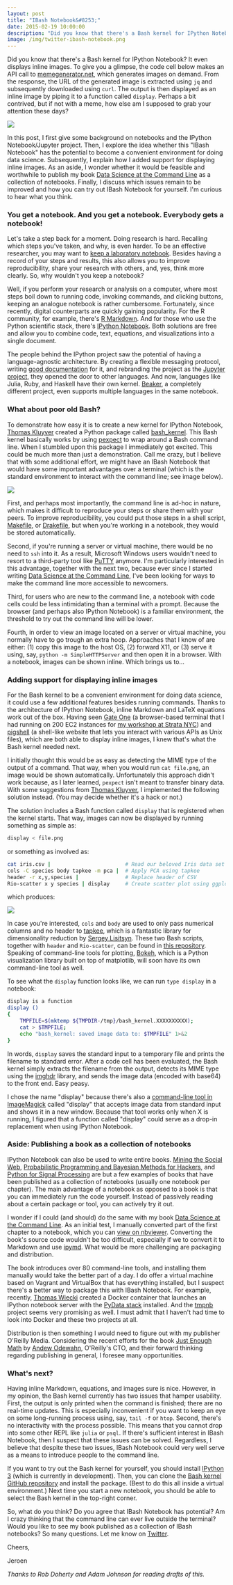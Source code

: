 ```yaml
---
layout: post
title: "IBash Notebook&#8253;"
date: 2015-02-19 10:00:00
description: "Did you know that there's a Bash kernel for IPython Notebook? It even displays inline images. Could it ever be a convenient environment for doing data science? Would it be worthwhile to publish my book Data Science at the Command Line as a collection of notebooks?"
image: /img/twitter-ibash-notebook.png
---
```


Did you know that there's a Bash kernel for IPython Notebook?
It even displays inline images.
To give you a glimpse, the code cell below makes an API call to [memegenerator.net](http://memegenerator.net), which generates images on demand. From the response, the URL of the generated image is extracted  using `jq` and subsequently downloaded using `curl`. The output is then displayed as an inline image by piping it to a function called `display`. Perhaps a bit contrived, but if not with a meme, how else am I supposed to grab your attention these days?

![](/img/ibash-notebook.png)

In this post, I first give some background on notebooks and the IPython Notebook/Jupyter project. Then, I explore the idea whether this "IBash Notebook" has the potential to become a convenient environment for doing data science. Subsequently, I explain how I added support for displaying inline images. As an aside, I wonder whether it would be feasible and worthwhile to publish my book [Data Science at the Command Line][book] as a collection of notebooks. Finally, I discuss which issues remain to be improved and how you can try out IBash Notebook for yourself. I'm curious to hear what you think.

### You get a notebook. And you get a notebook. Everybody gets a notebook!

Let's take a step back for a moment. Doing research is hard. Recalling which steps you've taken, and why, is even harder. To be an effective researcher, you may want to [keep a laboratory notebook](http://colinpurrington.com/tips/academic/labnotebooks). Besides having a record of your steps and results, this also allows you to improve reproducibility, share your research with others, and, yes, think more clearly. So, why wouldn't you keep a notebook?

Well, if you perform your research or analysis on a computer, where most steps boil down to running code, invoking commands, and clicking buttons, keeping an analogue notebook is rather cumbersome. Fortunately, since recently, digital counterparts are quickly gaining popularity. For the R community, for example, there's [R Markdown](http://rmarkdown.rstudio.com). And for those who use the Python scientific stack, there's [IPython Notebook](http://ipython.org/notebook.html). Both solutions are free and allow you to combine code, text, equations, and visualizations into a single document.

The people behind the IPython project saw the potential of having a language-agnostic architecture. By creating a flexible messaging protocol, writing [good documentation][kerneldoc] for it, and rebranding the project as the [Jupyter project][jupyter], they opened the door to other languages. And now, languages like Julia, Ruby, and Haskell have their own kernel. [Beaker](http://beakernotebook.com/), a completely different project, even supports multiple languages in the same notebook.

### What about poor old Bash?

To demonstrate how easy it is to create a new kernel for IPython Notebook, [Thomas Kluyver][takluyver] created a Python package called [bash_kernel][repo]. This Bash kernel basically works by using [pexpect](https://pexpect.readthedocs.org/en/latest/) to wrap around a Bash command line. When I stumbled upon this package I immediately got excited. This could be much more than just a demonstration. Call me crazy, but I believe that with some additional effort, we might have an IBash Notebook that would have some important advantages over a terminal (which is the standard environment to interact with the command line; see image below).

![](/img/terminal.png)

First, and perhaps most importantly, the command line is ad-hoc in nature, which makes it difficult to reproduce your steps or share them with your peers. To improve reproducibility, you could put those steps in a shell script, [Makefile](http://www.gnu.org/software/make/), or [Drakefile](https://github.com/Factual/drake), but when you're working in a notebook, they would be stored automatically.

Second, if you're running a server or virtual machine, there would be no need to `ssh` into it. As a result, Microsoft Windows users wouldn't need to resort to a third-party tool like [PuTTY](http://www.chiark.greenend.org.uk/~sgtatham/putty/) anymore. I'm particularly interested in this advantage, together with the next two, because ever since I started writing [Data Science at the Command Line][book], I've been looking for ways to make the command line more accessible to newcomers.

Third, for users who are new to the command line, a notebook with code cells could be less intimidating than a terminal with a prompt. Because the browser (and perhaps also IPython Notebook) is a familiar environment, the threshold to try out the command line will be lower.

Fourth, in order to view an image located on a server or virtual machine, you normally have to go trough an extra hoop. Approaches that I know of are either: (1) copy this image to the host OS, (2) forward X11, or (3) serve it using, say, <code>python -m SimpleHTTPServer</code> and then open it in a browser. With a notebook, images can be shown inline. Which brings us to...


### Adding support for displaying inline images

For the Bash kernel to be a convenient environment for doing data science, it could use a few additional features besides running commands. Thanks to the architecture of IPython Notebook, inline Markdown and LaTeX equations work out of the box. Having seen [Gate One](http://liftoffsoftware.com/Products/GateOne) (a browser-based terminal that I had running on 200 EC2 instances for [my workshop at Strata NYC](http://strataconf.com/stratany2014/public/schedule/detail/36204)) and [pigshell](https://pigshell.com) (a shell-like website that lets you interact with various APIs as Unix files), which are both able to display inline images, I knew that's what the Bash kernel needed next.

I initially thought this would be as easy as detecting the MIME type of the output of a command. That way, when you would run `cat file.png`, an image would be shown automatically. Unfortunately this approach didn't work because, as I later learned, `pexpect` isn't meant to transfer binary data. With some suggestions from [Thomas Kluyver][takluyver], I implemented the following solution instead. (You may decide whether it's a hack or not.) 

The solution includes a Bash function called `display` that is registered when the kernel starts. That way, images can now be displayed by running something as simple as:

```bash
display < file.png
```

or something as involved as:

```bash
cat iris.csv |                        # Read our beloved Iris data set
cols -C species body tapkee -m pca |  # Apply PCA using tapkee
header -r x,y,species |               # Replace header of CSV
Rio-scatter x y species | display     # Create scatter plot using ggplot2
```

which produces:

![](/img/iris-pca.png)

In case you're interested, `cols` and `body` are used to only pass numerical columns and no header to [tapkee][tapkee], which is a fantastic library for dimensionality reduction by [Sergey Lisitsyn][sergey]. These two Bash scripts, together with `header` and `Rio-scatter`, can be found in [this repository](https://github.com/jeroenjanssens/data-science-at-the-command-line/tree/master/tools). Speaking of command-line tools for plotting, [Bokeh](http://bokeh.pydata.org/), which is a Python visualization library built on top of matplotlib, will soon have its own command-line tool as well.

To see what the `display` function looks like, we can run `type display` in a notebook:

```bash
display is a function
display ()
{
    TMPFILE=$(mktemp ${TMPDIR-/tmp}/bash_kernel.XXXXXXXXXX);
    cat > $TMPFILE;
    echo "bash_kernel: saved image data to: $TMPFILE" 1>&2
}
```

In words, `display` saves the standard input to a temporary file and prints the filename to standard error. After a code cell has been evaluated, the Bash kernel simply extracts the filename from the output, detects its MIME type using the [imghdr](https://docs.python.org/3.4/library/imghdr.html) library, and sends the image data (encoded with base64) to the front end. Easy peasy.

I chose the name "display" because there's also a [command-line tool in ImageMagick][display] called "display" that accepts image data from standard input and shows it in a new window. Because that tool works only when X is running, I figured that a function called "display" could serve as a drop-in replacement when using IPython Notebook.


### Aside: Publishing a book as a collection of notebooks

IPython Notebook can also be used to write entire books. [Mining the Social Web](https://github.com/ptwobrussell/Mining-the-Social-Web-2nd-Edition), [Probabilistic Programming and Bayesian Methods for Hackers](https://github.com/CamDavidsonPilon/Probabilistic-Programming-and-Bayesian-Methods-for-Hackers), and [Python for Signal Processing](http://nbviewer.ipython.org/github/unpingco/Python-for-Signal-Processing/tree/master/) are but a few examples of books that have been published as a collection of notebooks (usually one notebook per chapter). The main advantage of a notebook as opposed to a book is that you can immediately run the code yourself. Instead of passively reading about a certain package or tool, you can actively try it out.

I wonder if I could (and should) do the same with my book [Data Science at the Command Line][book]. As an initial test, I manually converted part of the first chapter to a notebook, which you can [view on nbviewer][notebook]. Converting the book's source code wouldn't be too difficult, especially if we to convert it to Markdown and use [ipymd](https://github.com/rossant/ipymd). What would be more challenging are packaging and distribution. 

The book introduces over 80 command-line tools, and installing them manually would take the better part of a day. I do offer a virtual machine based on Vagrant and VirtualBox that has everything installed, but I suspect there's a better way to package this with IBash Notebook. For example, recently, [Thomas Wiecki](https://twitter.com/twiecki) created a Docker container that launches an IPython notebook server with the [PyData stack](https://registry.hub.docker.com/u/twiecki/pydata-docker-jupyterhub/) installed. And the [tmpnb](https://github.com/jupyter/tmpnb) project seems very promising as well. I must admit that I haven't had time to look into Docker and these two projects at all. 

Distribution is then something I would need to figure out with my publisher O'Reilly Media. Considering the recent efforts for the book [Just Enough Math](https://github.com/ceteri/jem-docker) by [Andew Odewahn](https://twitter.com/odewahn), O'Reilly's CTO, and their forward thinking regarding publishing in general, I foresee many opportunities.


### What's next?

Having inline Markdown, equations, and images sure is nice. However, in my opinion, the Bash kernel currently has two issues that hamper usability. First, the output is only printed when the command is finished; there are no real-time updates. This is especially inconvenient if you want to keep an eye on some long-running process using, say, `tail -f` or `htop`. Second, there's no interactivity with the process possible. This means that you cannot drop into some other REPL like `julia` or `psql`. If there's sufficient interest in IBash Notebook, then I suspect that these issues can be solved. Regardless, I believe that despite these two issues, IBash Notebook could very well serve as a means to introduce people to the command line.

If you want to try out the Bash kernel for yourself, you should install [IPython 3](https://github.com/ipython/ipython) (which is currently in development). Then, you can clone the [Bash kernel GitHub repository][repo] and install the package. (Best to do this all inside a virtual environment.) Next time you start a new notebook, you should be able to select the Bash kernel in the top-right corner.

So, what do you think? Do you agree that IBash Notebook has potential? Am I crazy thinking that the command line can ever live outside the terminal? Would you like to see my book published as a collection of IBash notebooks? So many questions. Let me know on [Twitter][twitter].

Cheers,

Jeroen

*Thanks to Rob Doherty and Adam Johnson for reading drafts of this.*


[display]: http://www.imagemagick.org/script/display.php
[otherbooks]: https://github.com/ipython/ipython/wiki/A-gallery-of-interesting-IPython-Notebooks#entire-books-or-other-large-collections-of-notebooks-on-a-topic
[jupyter]: http://jupyter.org/
[twitter]: https://twitter.com/jeroenhjanssens/
[takluyver]: https://twitter.com/takluyver/
[sergey]: https://twitter.com/qdrgsm/
[oreilly]: http://shop.oreilly.com/product/0636920032823.do?cmp=af-strata-books-videos-product_cj_9781491947852_%25zp
[book]: http://datascienceatthecommandline.com
[repo]: https://github.com/takluyver/bash_kernel
[notebook]: http://nbviewer.ipython.org/github/jeroenjanssens/jeroenjanssens.github.io/blob/master/Data%20Science%20at%20the%20Command%20Line%20-%20When%20is%20Fashion%20Week%20in%20New%20York%3F.ipynb
[kerneldoc]: http://ipython.org/ipython-doc/dev/development/kernels.html
[tapkee]: http://tapkee.lisitsyn.me/
